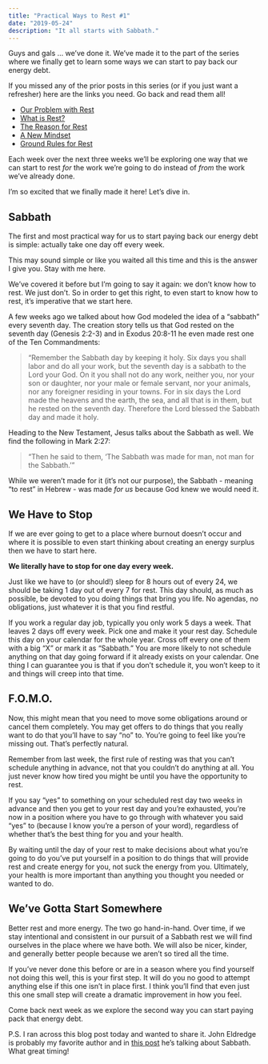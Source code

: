 ```yaml
---
title: "Practical Ways to Rest #1"
date: "2019-05-24"
description: "It all starts with Sabbath."
---
```


Guys and gals … we’ve done it. We’ve made it to the part of the series where we finally get to learn some ways we can start to pay back our energy debt.

If you missed any of the prior posts in this series (or if you just want a refresher) here are the links you need. Go back and read them all!

- [Our Problem with Rest](https://www.richarddubay.com/2019/04/12/our-problem-with-rest/)
- [What is Rest?](https://www.richarddubay.com/2019/04/19/what-is-rest/)
- [The Reason for Rest](https://www.richarddubay.com/2019/05/03/the-reason-for-rest/)
- [A New Mindset](https://www.richarddubay.com/2019/05/10/a-new-mindset/)
- [Ground Rules for Rest](https://www.richarddubay.com/2019/05/17/ground-rules-for-rest/)

Each week over the next three weeks we’ll be exploring one way that we can start to rest _for_ the work we’re going to do instead of _from_ the work we’ve already done.

I’m so excited that we finally made it here! Let’s dive in.

## Sabbath

The first and most practical way for us to start paying back our energy debt is simple: actually take one day off every week.

This may sound simple or like you waited all this time and this is the answer I give you. Stay with me here.

We’ve covered it before but I’m going to say it again: we don’t know how to rest. We just don’t. So in order to get this right, to even start to know how to rest, it’s imperative that we start here.

A few weeks ago we talked about how God modeled the idea of a “sabbath” every seventh day. The creation story tells us that God rested on the seventh day (Genesis 2:2-3) and in Exodus 20:8-11 he even made rest one of the Ten Commandments:

> “Remember the Sabbath day by keeping it holy. Six days you shall labor and do all your work, but the seventh day is a sabbath to the Lord your God. On it you shall not do any work, neither you, nor your son or daughter, nor your male or female servant, nor your animals, nor any foreigner residing in your towns. For in six days the Lord made the heavens and the earth, the sea, and all that is in them, but he rested on the seventh day. Therefore the Lord blessed the Sabbath day and made it holy.

Heading to the New Testament, Jesus talks about the Sabbath as well. We find the following in Mark 2:27:

> “Then he said to them, ‘The Sabbath was made for man, not man for the Sabbath.’”

While we weren’t made for it (it’s not our purpose), the Sabbath - meaning “to rest” in Hebrew - was made _for us_ because God knew we would need it.

## We Have to Stop

If we are ever going to get to a place where burnout doesn’t occur and where it is possible to even start thinking about creating an energy surplus then we have to start here.

**We literally have to stop for one day every week.**

Just like we have to (or should!) sleep for 8 hours out of every 24, we should be taking 1 day out of every 7 for rest. This day should, as much as possible, be devoted to you doing things that bring you life. No agendas, no obligations, just whatever it is that you find restful.

If you work a regular day job, typically you only work 5 days a week. That leaves 2 days off every week. Pick one and make it your rest day. Schedule this day on your calendar for the whole year. Cross off every one of them with a big “X” or mark it as “Sabbath.” You are more likely to not schedule anything on that day going forward if it already exists on your calendar. One thing I can guarantee you is that if you don’t schedule it, you won’t keep to it and things will creep into that time.

## F.O.M.O.

Now, this might mean that you need to move some obligations around or cancel them completely. You may get offers to do things that you really want to do that you’ll have to say “no” to. You’re going to feel like you’re missing out. That’s perfectly natural.

Remember from last week, the first rule of resting was that you can’t schedule anything in advance, not that you couldn’t do anything at all. You just never know how tired you might be until you have the opportunity to rest.

If you say “yes” to something on your scheduled rest day two weeks in advance and then you get to your rest day and you’re exhausted, you’re now in a position where you have to go through with whatever you said “yes” to (because I know you’re a person of your word), regardless of whether that’s the best thing for you and your health.

By waiting until the day of your rest to make decisions about what you’re going to do you’ve put yourself in a position to do things that will provide rest and create energy for you, not suck the energy from you. Ultimately, your health is more important than anything you thought you needed or wanted to do.

## We’ve Gotta Start Somewhere

Better rest and more energy. The two go hand-in-hand. Over time, if we stay intentional and consistent in our pursuit of a Sabbath rest we will find ourselves in the place where we have both. We will also be nicer, kinder, and generally better people because we aren’t so tired all the time.

If you’ve never done this before or are in a season where you find yourself not doing this well, this is your first step. It will do you no good to attempt anything else if this one isn’t in place first. I think you’ll find that even just this one small step will create a dramatic improvement in how you feel.

Come back next week as we explore the second way you can start paying pack that energy debt.

P.S. I ran across this blog post today and wanted to share it. John Eldredge is probably my favorite author and in [this post](http://www.ransomedheart.com/blogs/john/summer-sabbath-0) he’s talking about Sabbath. What great timing!
